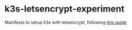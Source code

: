 # k3s-letsencrypt-experiment
Manifests to setup k3s with letsencrypt, following [this guide](https://opensource.com/article/20/3/ssl-letsencrypt-k3s)
